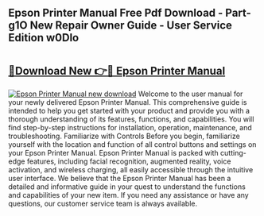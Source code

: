 ## Epson Printer Manual Free Pdf Download - Part-g1O New Repair Owner Guide - User Service Edition w0Dlo

# <h2><a href="http://bc25185.oget.top/?id=Epson+Printer+Manual">🔗Download New 👉🔴 Epson Printer Manual</a></h2>

[![Epson Printer Manual new download](https://i.imgur.com/5g1atiW.png)](http://bc25185.oget.top/?id=Epson+Printer+Manual)
Welcome to the user manual for your newly delivered Epson Printer Manual. This comprehensive guide is intended to help you get started with your product and provide you with a thorough understanding of its features, functions, and capabilities. You will find step-by-step instructions for installation, operation, maintenance, and troubleshooting. Familiarize with Controls Before you begin, familiarize yourself with the location and function of all control buttons and settings on your Epson Printer Manual. Epson Printer Manual is packed with cutting-edge features, including facial recognition, augmented reality, voice activation, and wireless charging, all easily accessible through the intuitive user interface. We believe that the Epson Printer Manual has been a detailed and informative guide in your quest to understand the functions and capabilities of your new item. If you need any assistance or have any questions, our customer service team is always available.
